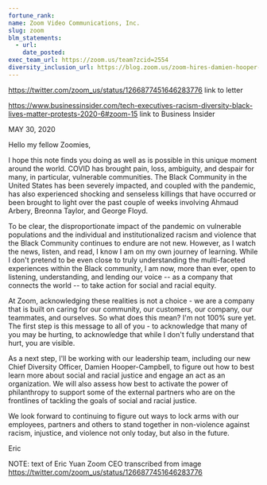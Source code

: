 ```yaml
---
fortune_rank:
name: Zoom Video Communications, Inc.
slug: zoom
blm_statements:
  - url:
    date_posted:
exec_team_url: https://zoom.us/team?zcid=2554
diversity_inclusion_url: https://blog.zoom.us/zoom-hires-damien-hooper-campbell-as-chief-diversity-officer/
---
```


https://twitter.com/zoom_us/status/1266877451646283776 link to letter

https://www.businessinsider.com/tech-executives-racism-diversity-black-lives-matter-protests-2020-6#zoom-15 link to Business Insider

MAY 30, 2020

Hello my fellow Zoomies,

I hope this note finds you doing as well as is possible in this unique moment around the world. COVID has brought pain, loss, ambiguity, and despair for many, in particular, vulnerable communities. The Black Community in the United States has been severely impacted, and coupled with the pandemic, has also experienced shocking and senseless killings that have occurred or been brought to light over the past couple of weeks involving Ahmaud Arbery, Breonna Taylor, and George Floyd.

To be clear, the disproportionate impact of the pandemic on vulnerable populations and the individual and institutionalized racism and violence that the Black Community continues to endure are not new. However, as I watch the news, listen, and read, I know I am on my own journey of learning. While I don't pretend to be even close to truly understanding the multi-faceted experiences within the Black community, I am now, more than ever, open to listening, understanding, and lending our voice -- as a company that connects the world -- to take action for social and racial equity.

At Zoom, acknowledging these realities is not a choice - we are a company that is built on caring for our community, our customers, our company, our teammates, and ourselves. So what does this mean? I'm not 100% sure yet. The first step is this message to all of you - to acknowledge that many of you may be hurting, to acknowledge that while I don't fully understand that hurt, you are visible.

As a next step, I'll be working with our leadership team, including our new Chief Diversity Officer, Damien Hooper-Campbell, to figure out how to best learn more about social and racial justice and engage an act as an organization. We will also assess how best to activate the power of philanthropy to support some of the external partners who are on the frontlines of tackling the goals of social and racial justice.

We look forward to continuing to figure out ways to lock arms with our employees, partners and others to stand together in non-violence against racism, injustice, and violence not only today, but also in the future.

Eric

NOTE: text of Eric Yuan Zoom CEO transcribed from image https://twitter.com/zoom_us/status/1266877451646283776